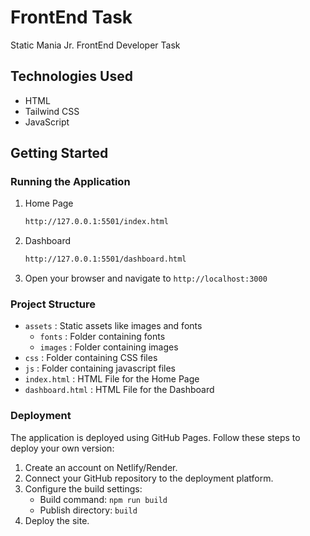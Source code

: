 # FrontEnd Task

Static Mania Jr. FrontEnd Developer Task

## Technologies Used

- HTML
- Tailwind CSS
- JavaScript

## Getting Started

### Running the Application

1. Home Page

   ```bash
   http://127.0.0.1:5501/index.html

   ```

2. Dashboard

   ```bash
   http://127.0.0.1:5501/dashboard.html

   ```

3. Open your browser and navigate to `http://localhost:3000`

### Project Structure

- `assets` : Static assets like images and fonts
  - `fonts` : Folder containing fonts
  - `images` : Folder containing images
- `css` : Folder containing CSS files
- `js` : Folder containing javascript files
- `index.html` : HTML File for the Home Page
- `dashboard.html` : HTML File for the Dashboard

### Deployment

The application is deployed using GitHub Pages. Follow these steps to deploy your own version:

1. Create an account on Netlify/Render.
2. Connect your GitHub repository to the deployment platform.
3. Configure the build settings:
   - Build command: `npm run build`
   - Publish directory: `build`
4. Deploy the site.
